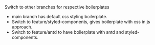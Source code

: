 Switch to other branches for respective boilerplates
- main branch has default css styling boilerplate.
- Switch to feature/styled-components, gives boilerplate with css in js approach.
- Switch to feature/antd to have boilerplate with antd and styled-components.

